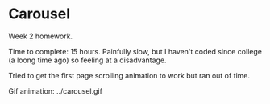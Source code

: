 Carousel
========
Week 2 homework.

Time to complete: 15 hours. Painfully slow, but I haven't coded since college (a loong time ago) so feeling at a disadvantage. 

Tried to get the first page scrolling animation to work but ran out of time. 

Gif animation: ../carousel.gif
